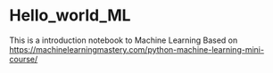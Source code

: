 # Hello_world_ML
This is a introduction notebook to Machine Learning
Based on https://machinelearningmastery.com/python-machine-learning-mini-course/
